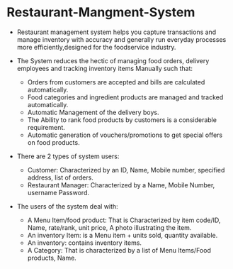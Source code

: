 # Restaurant-Mangment-System
 
- Restaurant management system helps you capture transactions and manage inventory with accuracy and generally run everyday processes more efficiently,designed for the foodservice industry.

- The System reduces the hectic of managing food orders, delivery employees and tracking inventory items Manually such that:
  - Orders from customers are accepted and bills are calculated automatically.
  - Food categories and ingredient products are managed and tracked automatically.
  - Automatic Management of the delivery boys.
  - The Ability to rank food products by customers is a considerable requirement.
  - Automatic generation of vouchers/promotions to get special offers on food products.

- There are 2 types of system users:
  - Customer: Characterized by an ID, Name, Mobile number, specified address, list of orders.
  - Restaurant Manager: Characterized by a Name, Mobile Number, username Password.

- The users of the system deal with:
  - A Menu Item/food product: That is Characterized by item code/ID, Name, rate/rank, unit price, A photo illustrating the item.
  - An inventory Item: is a Menu item + units sold, quantity available.
  - An inventory: contains inventory items.
  - A Category: That is characterized by a list of Menu Items/Food products, Name.
